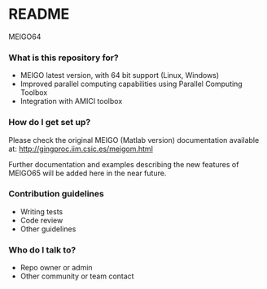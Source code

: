 # README #

MEIGO64

### What is this repository for? ###

* MEIGO latest version, with 64 bit support (Linux, Windows)
* Improved parallel computing capabilities using Parallel Computing Toolbox
* Integration with AMICI toolbox

### How do I get set up? ###

Please check the original MEIGO (Matlab version) documentation available at:
http://gingproc.iim.csic.es/meigom.html

Further documentation and examples describing the new features of MEIGO65 
will be added here in the near future.

### Contribution guidelines ###

* Writing tests
* Code review
* Other guidelines

### Who do I talk to? ###

* Repo owner or admin
* Other community or team contact